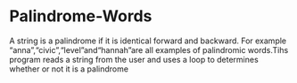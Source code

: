# Palindrome-Words

A string is a palindrome if it is identical forward and backward. For example
“anna”,“civic”,“level”and“hannah”are all examples of palindromic words.Tihs program
reads a string from the user and uses a loop to determines whether or
not it is a palindrome
